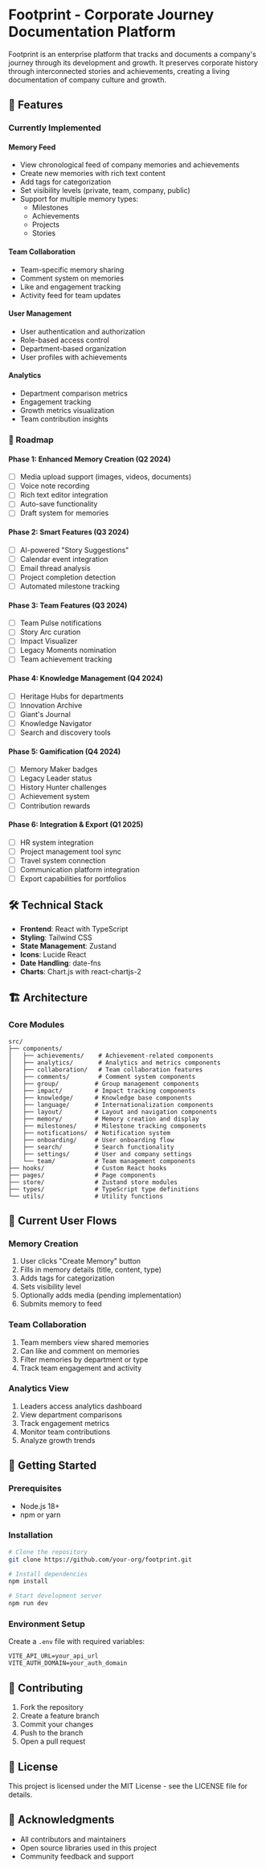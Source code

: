 # Footprint - Corporate Journey Documentation Platform

Footprint is an enterprise platform that tracks and documents a company's journey through its development and growth. It preserves corporate history through interconnected stories and achievements, creating a living documentation of company culture and growth.

## 🌟 Features

### Currently Implemented

#### Memory Feed
- View chronological feed of company memories and achievements
- Create new memories with rich text content
- Add tags for categorization
- Set visibility levels (private, team, company, public)
- Support for multiple memory types:
  - Milestones
  - Achievements
  - Projects
  - Stories

#### Team Collaboration
- Team-specific memory sharing
- Comment system on memories
- Like and engagement tracking
- Activity feed for team updates

#### User Management
- User authentication and authorization
- Role-based access control
- Department-based organization
- User profiles with achievements

#### Analytics
- Department comparison metrics
- Engagement tracking
- Growth metrics visualization
- Team contribution insights

### 🚀 Roadmap

#### Phase 1: Enhanced Memory Creation (Q2 2024)
- [ ] Media upload support (images, videos, documents)
- [ ] Voice note recording
- [ ] Rich text editor integration
- [ ] Auto-save functionality
- [ ] Draft system for memories

#### Phase 2: Smart Features (Q3 2024)
- [ ] AI-powered "Story Suggestions"
- [ ] Calendar event integration
- [ ] Email thread analysis
- [ ] Project completion detection
- [ ] Automated milestone tracking

#### Phase 3: Team Features (Q3 2024)
- [ ] Team Pulse notifications
- [ ] Story Arc curation
- [ ] Impact Visualizer
- [ ] Legacy Moments nomination
- [ ] Team achievement tracking

#### Phase 4: Knowledge Management (Q4 2024)
- [ ] Heritage Hubs for departments
- [ ] Innovation Archive
- [ ] Giant's Journal
- [ ] Knowledge Navigator
- [ ] Search and discovery tools

#### Phase 5: Gamification (Q4 2024)
- [ ] Memory Maker badges
- [ ] Legacy Leader status
- [ ] History Hunter challenges
- [ ] Achievement system
- [ ] Contribution rewards

#### Phase 6: Integration & Export (Q1 2025)
- [ ] HR system integration
- [ ] Project management tool sync
- [ ] Travel system connection
- [ ] Communication platform integration
- [ ] Export capabilities for portfolios

## 🛠 Technical Stack

- **Frontend**: React with TypeScript
- **Styling**: Tailwind CSS
- **State Management**: Zustand
- **Icons**: Lucide React
- **Date Handling**: date-fns
- **Charts**: Chart.js with react-chartjs-2

## 🏗 Architecture

### Core Modules

```
src/
├── components/
│   ├── achievements/    # Achievement-related components
│   ├── analytics/       # Analytics and metrics components
│   ├── collaboration/   # Team collaboration features
│   ├── comments/        # Comment system components
│   ├── group/          # Group management components
│   ├── impact/         # Impact tracking components
│   ├── knowledge/      # Knowledge base components
│   ├── language/       # Internationalization components
│   ├── layout/         # Layout and navigation components
│   ├── memory/         # Memory creation and display
│   ├── milestones/     # Milestone tracking components
│   ├── notifications/  # Notification system
│   ├── onboarding/     # User onboarding flow
│   ├── search/         # Search functionality
│   ├── settings/       # User and company settings
│   └── team/           # Team management components
├── hooks/              # Custom React hooks
├── pages/              # Page components
├── store/              # Zustand store modules
├── types/              # TypeScript type definitions
└── utils/              # Utility functions
```

## 🔄 Current User Flows

### Memory Creation
1. User clicks "Create Memory" button
2. Fills in memory details (title, content, type)
3. Adds tags for categorization
4. Sets visibility level
5. Optionally adds media (pending implementation)
6. Submits memory to feed

### Team Collaboration
1. Team members view shared memories
2. Can like and comment on memories
3. Filter memories by department or type
4. Track team engagement and activity

### Analytics View
1. Leaders access analytics dashboard
2. View department comparisons
3. Track engagement metrics
4. Monitor team contributions
5. Analyze growth trends

## 🚦 Getting Started

### Prerequisites
- Node.js 18+
- npm or yarn

### Installation
```bash
# Clone the repository
git clone https://github.com/your-org/footprint.git

# Install dependencies
npm install

# Start development server
npm run dev
```

### Environment Setup
Create a `.env` file with required variables:
```
VITE_API_URL=your_api_url
VITE_AUTH_DOMAIN=your_auth_domain
```

## 🤝 Contributing

1. Fork the repository
2. Create a feature branch
3. Commit your changes
4. Push to the branch
5. Open a pull request

## 📜 License

This project is licensed under the MIT License - see the LICENSE file for details.

## 🙏 Acknowledgments

- All contributors and maintainers
- Open source libraries used in this project
- Community feedback and support